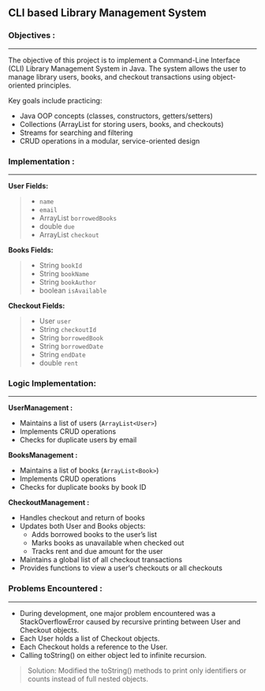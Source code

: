 ## CLI based Library Management System

### Objectives :

---
The objective of this project is to implement a Command-Line Interface (CLI) Library Management System in Java.
The system allows the user to manage library users, books, and checkout transactions using object-oriented principles.

Key goals include practicing:

- Java OOP concepts (classes, constructors, getters/setters)
- Collections (ArrayList for storing users, books, and checkouts)
- Streams for searching and filtering
- CRUD operations in a modular, service-oriented design

### Implementation :

---
**User Fields:**
> - `name`
> - `email`
> - ArrayList<Books> `borrowedBooks`
> - double `due` 
> - ArrayList<Checkout> `checkout`

**Books Fields:**
> - String `bookId`
> - String `bookName`
> - String `bookAuthor`
> - boolean `isAvailable`


**Checkout Fields:**
> - User `user`
> - String `checkoutId`
> - String `borrowedBook`
> - String `borrowedDate`
> - String `endDate`
> - double `rent`

### Logic Implementation:

---
**UserManagement :**
- Maintains a list of users (`ArrayList<User>`)
- Implements CRUD operations
- Checks for duplicate users by email

**BooksManagement :**
- Maintains a list of books (`ArrayList<Book>`)
- Implements CRUD operations
- Checks for duplicate books by book ID

**CheckoutManagement :**

- Handles checkout and return of books
- Updates both User and Books objects:
  - Adds borrowed books to the user’s list
  - Marks books as unavailable when checked out
  - Tracks rent and due amount for the user
- Maintains a global list of all checkout transactions
- Provides functions to view a user’s checkouts or all checkouts

### Problems Encountered :

---
- During development, one major problem encountered was a StackOverflowError caused by recursive printing between User and Checkout objects.
- Each User holds a list of Checkout objects.
- Each Checkout holds a reference to the User.
- Calling toString() on either object led to infinite recursion.
> Solution: Modified the toString() methods to print only identifiers or counts instead of full nested objects.